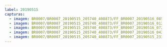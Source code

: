 ```yaml
---
label: 20190515
capturas:
  - imagem: BR0007/BR0007_20190515_205740_408873/FF_BR0007_20190516_085226_237_0848128.fits_maxpixel.jpg
  - imagem: BR0007/BR0007_20190515_205740_408873/FF_BR0007_20190516_012319_679_0347904.fits_maxpixel.jpg
  - imagem: BR0007/BR0007_20190515_205740_408873/FF_BR0007_20190516_072032_389_0748288.fits_maxpixel.jpg
  - imagem: BR0007/BR0007_20190515_205740_408873/FF_BR0007_20190516_042631_497_0559104.fits_maxpixel.jpg
  - imagem: BR0007/BR0007_20190515_205740_408873/FF_BR0007_20190515_233636_776_0209152.fits_maxpixel.jpg
---
```

